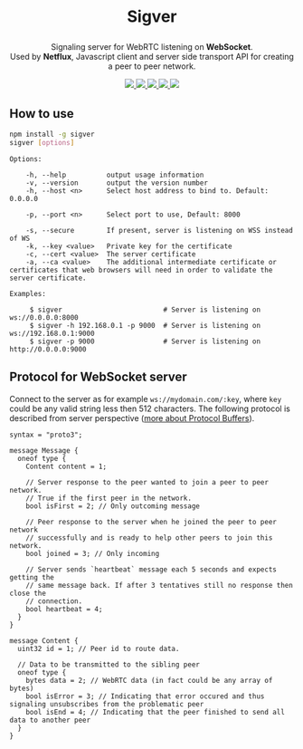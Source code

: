# <p align="center">Sigver</p>
<p align="center">
Signaling server for WebRTC listening on <strong style="font-weight: bold">WebSocket</strong>.
<br />Used by <strong style="font-weight: bold">Netflux</strong>, Javascript client and server side transport API for creating a peer to peer network.
<p>
<p align="center">
  <a href="https://www.npmjs.com/package/sigver" target="_blank">
    <img src="https://img.shields.io/npm/v/sigver.svg?style=flat-square" />
  </a>
  <a href="">
    <img src="https://img.shields.io/node/v/sigver.svg?style=flat-square" />
  </a>
  <a href="https://travis-ci.org/coast-team/sigver" target="_blank">
    <img src="https://travis-ci.org/coast-team/sigver.svg?branch=master&style=flat-square" />
  </a>
  <a href="https://github.com/semantic-release/semantic-release" target="_blank">
    <img src="https://img.shields.io/badge/%20%20%F0%9F%93%A6%F0%9F%9A%80-semantic--release-e10079.svg?style=flat-square" />
  </a>
  <a href="http://commitizen.github.io/cz-cli" target="_blank">
    <img src="https://img.shields.io/badge/commitizen-friendly-brightgreen.svg?style=flat-square" />
  </a>
<p>

## How to use
```sh
npm install -g sigver
sigver [options]
```

```shell
Options:

    -h, --help          output usage information
    -v, --version       output the version number
    -h, --host <n>      Select host address to bind to. Default: 0.0.0.0

    -p, --port <n>      Select port to use, Default: 8000

    -s, --secure        If present, server is listening on WSS instead of WS
    -k, --key <value>   Private key for the certificate
    -c, --cert <value>  The server certificate
    -a, --ca <value>    The additional intermediate certificate or certificates that web browsers will need in order to validate the server certificate.

Examples:

     $ sigver                         # Server is listening on ws://0.0.0.0:8000
     $ sigver -h 192.168.0.1 -p 9000  # Server is listening on ws://192.168.0.1:9000
     $ sigver -p 9000                 # Server is listening on http://0.0.0.0:9000
```

## Protocol for WebSocket server
Connect to the server as for example `ws://mydomain.com/:key`, where `key` could be any valid string less then 512 characters. The following protocol is described from server perspective ([more about Protocol Buffers](https://developers.google.com/protocol-buffers/)).

```
syntax = "proto3";

message Message {
  oneof type {
    Content content = 1;

    // Server response to the peer wanted to join a peer to peer network.
    // True if the first peer in the network.
    bool isFirst = 2; // Only outcoming message

    // Peer response to the server when he joined the peer to peer network
    // successfully and is ready to help other peers to join this network.
    bool joined = 3; // Only incoming

    // Server sends `heartbeat` message each 5 seconds and expects getting the
    // same message back. If after 3 tentatives still no response then close the
    // connection.
    bool heartbeat = 4;
  }
}

message Content {
  uint32 id = 1; // Peer id to route data.

  // Data to be transmitted to the sibling peer
  oneof type {
    bytes data = 2; // WebRTC data (in fact could be any array of bytes)
    bool isError = 3; // Indicating that error occured and thus signaling unsubscribes from the problematic peer
    bool isEnd = 4; // Indicating that the peer finished to send all data to another peer
  }
}


```
